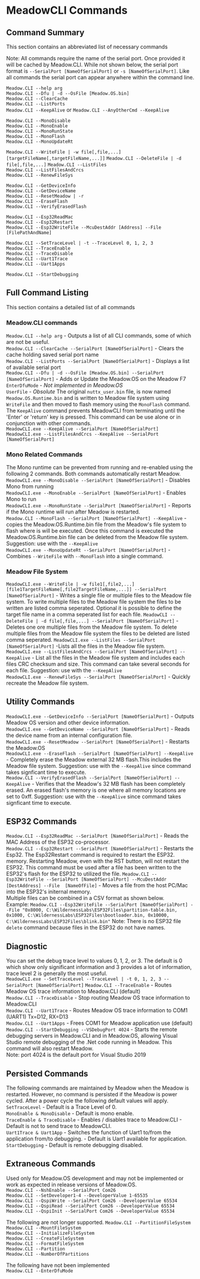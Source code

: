 # MeadowCLI Commands

## Command Summary

This section contains an abbreviated list of necessary commands

Note: All commands require the name of the serial port. Once provided it will be cached by Meadow.CLI. While not shown below, the serial port format is `--SerialPort [NameOfSerialPort]` or `-s [NameOfSerialPort]`. Like all commands the serial port can appear anywhere within the command line.  

`Meadow.CLI --help arg`  
`Meadow.CLI --Dfu | -d --OsFile [Meadow.OS.bin]`  
`Meadow.CLI --ClearCache`  
`Meadow.CLI --ListPorts`  
`Meadow.CLI --KeepAlive` or `Meadow.CLI --AnyOtherCmd --KeepAlive`  

`Meadow.CLI --MonoDisable`  
`Meadow.CLI --MonoEnable`  
`Meadow.CLI --MonoRunState`  
`Meadow.CLI --MonoFlash`  
`Meadow.CLI --MonoUpdateRt`

`Meadow.CLI --WriteFile | -w file[,file,...] [targetFileName[,targetFileName,...]]`
`Meadow.CLI --DeleteFile | -d file[,file,...]`
`Meadow.CLI --ListFiles`  
`Meadow.CLI --ListFilesAndCrcs`  
`Meadow.CLI --RenewFileSys`  

`Meadow.CLI --GetDeviceInfo`  
`Meadow.CLI --GetDeviceName`  
`Meadow.CLI --ResetMeadow | -r`  
`Meadow.CLI --EraseFlash`  
`Meadow.CLI --VerifyErasedFlash`  

`Meadow.CLI --Esp32ReadMac`  
`Meadow.CLI --Esp32Restart`  
`Meadow.CLI --Esp32WriteFile --McuDestAddr [Address] --File [FilePathAndName]`  

`Meadow.CLI --SetTraceLevel | -t --TraceLevel 0, 1, 2, 3`  
`Meadow.CLI --TraceEnable`  
`Meadow.CLI --TraceDisable`  
`Meadow.CLI --Uart1Trace`  
`Meadow.CLI --Uart1Apps`  

`Meadow.CLI --StartDebugging`  

## Full Command Listing

This section contains a detailed list of all commands

### Meadow.CLI commands

`Meadow.CLI --help arg` - Outputs a list of all CLI commands, some of which are not be useful.  
`Meadow.CLI --ClearCache --SerialPort [NameOfSerialPort]` - Clears the cache holding saved serial port name  
`Meadow.CLI --ListPorts --SerialPort [NameOfSerialPort]` - Displays a list of available serial port  
`Meadow.CLI --Dfu | -d --OsFile [Meadow.OS.bin] --SerialPort [NameOfSerialPort]` - Adds or Update the Meadow.OS on the Meadow F7  
`EnterDfuMode` - *Not implemented in Meadow.OS*  
`UserFile` - *Obsolute* The original `nuttx_user.bin` file, is now named `Meadow.OS.Runtime.bin` and is written to Meadow file system using `WriteFile` and then moved to flash memory using the `MonoFlash` command.  
The `KeepAlive` command prevents MeadowCLI from terminating until the 'Enter' or 'return' key is pressed. This command can be use alone or in conjunction with other commands.  
`MeadowCLI.exe --KeepAlive --SerialPort [NameOfSerialPort]`  
`MeadowCLI.exe --ListFilesAndCrcs --KeepAlive --SerialPort [NameOfSerialPort]`

### Mono Related Commands

The Mono runtime can be prevented from running and re-enabled using the following 2 commands. Both commands automatically restart Meadow.  
`MeadowCLI.exe --MonoDisable --SerialPort [NameOfSerialPort]` - Disables Mono from running  
`MeadowCLI.exe --MonoEnable --SerialPort [NameOfSerialPort]` - Enables Mono to run  
`MeadowCLI.exe --MonoRunState --SerialPort [NameOfSerialPort]` - Reports if the Mono runtime will run after Meadow is restarted.  
`Meadow.CLI --MonoFlash --SerialPort [NameOfSerialPort] --KeepAlive` - copies the Meadow.OS.Runtime.bin file from the Meadow's file system to flash where is will be executed. Once this command is executed the Meadow.OS.Runtime.bin file can be deleted from the Meadow file system. Suggestion: use with the `--KeepAlive`  
`MeadowCLI.exe --MonoUpdateRt --SerialPort [NameOfSerialPort]` - Combines `--WriteFile` with `--MonoFlash` into a single command.  

### Meadow File System

`MeadowCLI.exe --WriteFile | -w file1[,file2,...] [file1TargetFileName[,file2TargetFileName,...]] --SerialPort [NameOfSerialPort]` - Writes a single file or multiple files to the Meadow file system. To write multiple files to the Meadow file system the files to be written are listed comma seperated. Optional it is possible to define the target file name in a comma seperated list for each file. 
`MeadowCLI --DeleteFile | -d file[,file,...] --SerialPort [NameOfSerialPort]` - Deletes one ore multiple files from the Meadow file system. To delete multiple files from the Meadow file system the files to be deleted are listed comma seperated. 
`MeadowCLI.exe --ListFiles --SerialPort [NameOfSerialPort]` -Lists all the files in the Meadow file system.
`MeadowCLI.exe --ListFilesAndCrcs --SerialPort [NameOfSerialPort] --KeepAlive` - List all the files in the Meadow file system and includes each files CRC checksum and size. This command can take several seconds for each file. Suggestion: use with the `--KeepAlive`  
`MeadowCLI.exe --RenewFileSys --SerialPort [NameOfSerialPort]` - Quickly recreate the Meadow file system.  

## Utility Commands

`MeadowCLI.exe --GetDeviceInfo --SerialPort [NameOfSerialPort]` - Outputs Meadow OS version and other device information.  
`MeadowCLI.exe --GetDeviceName --SerialPort [NameOfSerialPort]` - Reads the device name from an internal configuration file.  
`MeadowCLI.exe --ResetMeadow --SerialPort [NameOfSerialPort]` - Restarts the Meadow.OS  
`MeadowCLI.exe --EraseFlash --SerialPort [NameOfSerialPort] --KeepAlive` - Completely erase the Meadow external 32 MB flash.This includes the Meadow file system. Suggestion: use with the `--KeepAlive` since command takes signficant time to execute.  
`Meadow.CLI --VerifyErasedFlash --SerialPort [NameOfSerialPort] --KeepAlive` - Verifies that the Meadow's 32 MB flash has been completely erased. An erased flash's memory is one where all memory locations are set to 0xff. Suggestion: use with the `--KeepAlive` since command takes signficant time to execute.  

## ESP32 Commands

`Meadow.CLI --Esp32ReadMac --SerialPort [NameOfSerialPort]` - Reads the MAC Address of the ESP32 co-processor.  
`Meadow.CLI --Esp32Restart --SerialPort [NameOfSerialPort]` - Restarts the Esp32. The Esp32Restart command is required to restart the ESP32. memory. Restarting Meadow, even with the RST button, will not restart the ESP32. This command must be used after a file has been written to the ESP32's flash for the ESP32 to utilized the file.
`Meadow.CLI --Esp32WriteFile --SerialPort [NameOfSerialPort] --McuDestAddr [DestAddress] --File  [NameOfFile]` - Moves a file from the host PC/Mac into the ESP32's initernal memory.  
Multiple files can be combined in a CSV format as shown below.  
Example:
`Meadow.CLI --Esp32WriteFile --SerialPort [NameOfSerialPort] --File "0x8000, C:\WildernessLabs\ESP32Files\partition-table.bin, 0x1000, C:\WildernessLabs\ESP32Files\bootloader.bin, 0x10000, C:\WildernessLabs\ESP32Files\blink.bin"`
Note: There is no ESP32 file `delete` command because files in the ESP32 do not have names.  

## Diagnostic

You can set the debug trace level to values 0, 1, 2, or 3. The default is 0 which show only significant information and 3 provides a lot of information, trace level 2 is generally the most useful.  
`MeadowCLI.exe --SetTraceLevel --TraceLevel | -t 0, 1, 2, 3 --SerialPort [NameOfSerialPort]`
`Meadow.CLI --TraceEnable` - Routes Meadow OS trace information to Meadow.CLI (default)  
`Meadow.CLI --TraceDisable` - Stop routing Meadow OS trace information to Meadow.CLI  
`Meadow.CLI --Uart1Trace` - Routes Meadow OS trace information to COM1 (UART1) Tx=D12, RX=D13  
`Meadow.CLI --Uart1Apps` - Frees COM1 for Meadow application use (default)  
`Meadow.CLI --StartDebugging --VSDebugPort 4024` - Starts the remote debugging servers in Meadow.CLI and in Meadow.OS, allowing Visual Studio remote debugging of the .Net code running in Meadow. This command will also restart Meadow.  
Note: port 4024 is the default port for Visual Studio 2019

## Persisted Commands

The following commands are maintained by Meadow when the Meadow is restarted. However, no command is persisted if the Meadow is power cycled. After a power cycle the following default values will apply.  
`SetTraceLevel` - Default is a Trace Level of 0.  
`MonoEnable & MonoDisable` - Default is mono enable.  
`TraceEnable & TraceDisable` - Enables / disables trace to Meadow.CLI - Default is not to send trace to MeadowCLI.  
`Uart1Trace & Uart1App` -  Switches the function of Uart1 to/from the application from/to debugging. - Default is Uart1 available for application.
`StartDebugging` - Default is remote debugging disabled.  

## Extraneous Commands

Used only for Meadow.OS development and may not be implemented or work as expected in release versions of Meadow.OS.  
`Meadow.CLI --NshEnable --SerialPort Com26`  
`Meadow.CLI --SetDeveloper1-4 --DeveloperValue 1-65535`  
`Meadow.CLI --QspiWrite --SerialPort Com26 --DeveloperValue 65534`  
`Meadow.CLI --QspiRead --SerialPort Com26 --DeveloperValue 65534`  
`Meadow.CLI --QspiInit --SerialPort Com26 --DeveloperValue 65534`  

The following are not longer supported.
`Meadow.CLI --PartitionFileSystem`  
`Meadow.CLI --MountFileSystem`  
`Meadow.CLI --InitializeFileSystem`  
`Meadow.CLI --CreateFileSystem`  
`Meadow.CLI --FormatFileSystem`  
`Meadow.CLI --Partition`  
`Meadow.CLI --NumberOfPartitions`  

The following have not been implemented  
`Meadow.CLI --EnterDfuMode`  
